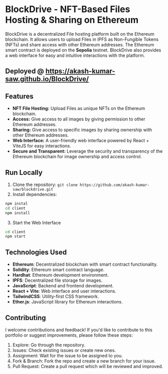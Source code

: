 # BlockDrive - NFT-Based Files Hosting & Sharing on Ethereum

BlockDrive is a decentralized File hosting platform built on the Ethereum blockchain. It allows users to upload Files in IPFS as Non-Fungible Tokens (NFTs) and share access with other Ethereum addresses. The Ethereum smart contract is deployed on the **Sepolia** testnet. BlockDrive also provides a web interface for easy and intuitive interactions with the platform.

## Deployed @ https://akash-kumar-saw.github.io/BlockDrive/

## Features

- **NFT File Hosting:** Upload Files as unique NFTs on the Ethereum blockchain.
- **Access:** Give access to all images by giving permission to other Ethereum addresses.
- **Sharing:** Give access to specific images by sharing ownership with other Ethereum addresses.
- **Web Interface:** A user-friendly web interface powered by React + ViteJS for easy interactions.
- **Secure and Transparent:** Leverage the security and transparency of the Ethereum blockchain for image ownership and access control.

## Run Locally

1. Clone the repository: `git clone https://github.com/akash-kumar-saw/blockdrive.git`
2. Install dependencies: 
```bash
npm instal
cd client
npm install
```
3. Start the Web Interface
```bash
cd client
npm start
```

## Technologies Used
- **Ethereum**: Decentralized blockchain with smart contract functionality.
- **Solidity**: Ethereum smart contract language.
- **Hardhat**: Ethereum development environment.
- **IPFS**: Decentralized file storage for images.
- **JavaScript**: Backend and frontend development.
- **React + Vite**: Web interface and user interactions.
- **TailwindCSS**: Utility-first CSS framework. 
- **Ether.js**: JavaScript library for Ethereum interactions.

## Contributing

I welcome contributions and feedback! If you'd like to contribute to this portfolio or suggest improvements, please follow these steps:

1. Explore: Go through the repository.
2. Issues: Check existing issues or create new ones.
3. Assignment: Wait for the issue to be assigned to you.
4. Fork & Branch: Fork the repo and create a new branch for your issue.
5. Pull Request: Create a pull request which will be reviewed and improved.
